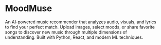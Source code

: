 # MoodMuse
An AI-powered music recommender that analyzes audio, visuals, and lyrics to find your perfect match. Upload images, select moods, or share favorite songs to discover new music through multiple dimensions of understanding. Built with Python, React, and modern ML techniques.
